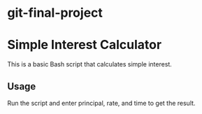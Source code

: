 # git-final-project
# Simple Interest Calculator
This is a basic Bash script that calculates simple interest.

## Usage
Run the script and enter principal, rate, and time to get the result.
